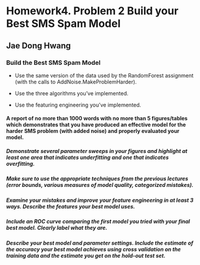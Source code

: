 # Homework4. Problem 2 Build your Best SMS Spam Model

## Jae Dong Hwang

### Build the Best SMS Spam Model

* Use the same version of the data used by the RandomForest assignment (with the calls to AddNoise.MakeProblemHarder).

* Use the three algorithms you’ve implemented.

* Use the featuring engineering you’ve implemented.

#### A report of no more than 1000 words with no more than 5 figures/tables which demonstrates that you have produced an effective model for the harder SMS problem (with added noise) and properly evaluated your model.

##### Demonstrate several parameter sweeps in your figures and highlight at least one area that indicates underfitting and one that indicates overfitting.

##### Make sure to use the appropriate techniques from the previous lectures (error bounds, various measures of model quality, categorized mistakes).

##### Examine your mistakes and improve your feature engineering in at least 3 ways. Describe the features your best model uses.

##### Include an ROC curve comparing the first model you tried with your final best model. Clearly label what they are.

##### Describe your best model and parameter settings. Include the estimate of the accuracy your best model achieves using cross validation on the training data and the estimate you get on the hold-out test set.